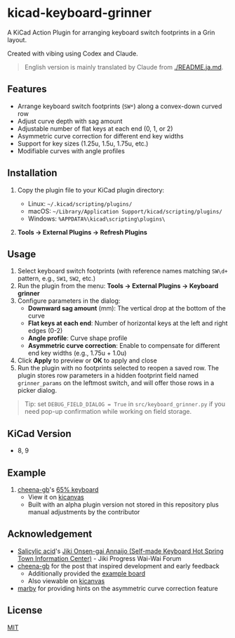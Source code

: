 # kicad-keyboard-grinner

A KiCad Action Plugin for arranging keyboard switch footprints in a Grin layout.

Created with vibing using Codex and Claude.

> English version is mainly translated by Claude from [./README.ja.md](./README.ja.md).

## Features

* Arrange keyboard switch footprints (`SW*`) along a convex-down curved row
* Adjust curve depth with sag amount
* Adjustable number of flat keys at each end (0, 1, or 2)
* Asymmetric curve correction for different end key widths
* Support for key sizes (1.25u, 1.5u, 1.75u, etc.)
* Modifiable curves with angle profiles

## Installation

1. Copy the plugin file to your KiCad plugin directory:
   * Linux: `~/.kicad/scripting/plugins/`
   * macOS: `~/Library/Application Support/kicad/scripting/plugins/`
   * Windows: `%APPDATA%\kicad\scripting\plugins\`

2. **Tools → External Plugins → Refresh Plugins**

## Usage

1. Select keyboard switch footprints (with reference names matching `SW\d+` pattern, e.g., `SW1`, `SW2`, etc.)
2. Run the plugin from the menu: **Tools → External Plugins → Keyboard grinner**
3. Configure parameters in the dialog:
   * **Downward sag amount** (mm): The vertical drop at the bottom of the curve
   * **Flat keys at each end**: Number of horizontal keys at the left and right edges (0-2)
   * **Angle profile**: Curve shape profile
   * **Asymmetric curve correction**: Enable to compensate for different end key widths (e.g., 1.75u + 1.0u)
4. Click **Apply** to preview or **OK** to apply and close
5. Run the plugin with no footprints selected to reopen a saved row. The plugin stores row parameters in a hidden footprint field named `grinner_params` on the leftmost switch, and will offer those rows in a picker dialog.

> Tip: set `DEBUG_FIELD_DIALOG = True` in `src/keyboard_grinner.py` if you need pop-up confirmation while working on field storage.

## KiCad Version

* 8, 9

## Example

1. [cheena-gb](https://github.com/cheena-gb)'s [65% keyboard](./example/griiiiiiiiii.kicad_pcb)
   * View it on [kicanvas](https://kicanvas.org/?github=https%3A%2F%2Fgithub.com%2Ff4ah6o%2Fkicad-keyboard-grinner%2Fblob%2Fmain%2Fexample%2Fgriiiiiiiiii.kicad_pcb)
   * Built with an alpha plugin version not stored in this repository plus manual adjustments by the contributor

## Acknowledgement

* [Salicylic acid](https://x.com/Salicylic_acid3)'s [Jiki Onsen-gai Annaijo (Self-made Keyboard Hot Spring Town Information Center)](https://discord.com/invite/xytwFtmvct) - Jiki Progress Wai-Wai Forum
* [cheena-gb](https://github.com/cheena-gb) for the post that inspired development and early feedback
  * Additionally provided the [example board](./example/griiiiiiiiii.kicad_pcb)
  * Also viewable on [kicanvas](https://kicanvas.org/?github=https%3A%2F%2Fgithub.com%2Ff4ah6o%2Fkicad-keyboard-grinner%2Fblob%2Fmain%2Fexample%2Fgriiiiiiiiii.kicad_pcb)
* [marby](https://github.com/marby3) for providing hints on the asymmetric curve correction feature

## License

[MIT](./LICENSE)
